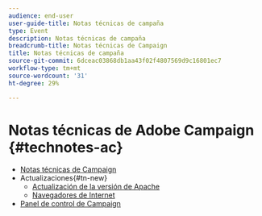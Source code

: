 ```yaml
---
audience: end-user
user-guide-title: Notas técnicas de campaña
type: Event
description: Notas técnicas de campaña
breadcrumb-title: Notas técnicas de Campaign
title: Notas técnicas de campaña
source-git-commit: 6dceac03868db1aa43f02f4807569d9c16801ec7
workflow-type: tm+mt
source-wordcount: '31'
ht-degree: 29%

---
```



# Notas técnicas de Adobe Campaign {#technotes-ac}

+ [Notas técnicas de Campaign](technotes-home.md)
+ Actualizaciones{#tn-new}
   + [Actualización de la versión de Apache](upgrades/apache.md)
   + [Navegadores de Internet](upgrades/browsers.md)
+ [Panel de control de Campaign](https://experienceleague.adobe.com/docs/control-panel/using/control-panel-home.html?lang=es)

